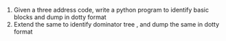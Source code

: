 1. Given a three address code, write a python program to identify basic blocks and dump in dotty format
2. Extend the same to identify dominator tree , and dump the same in dotty format